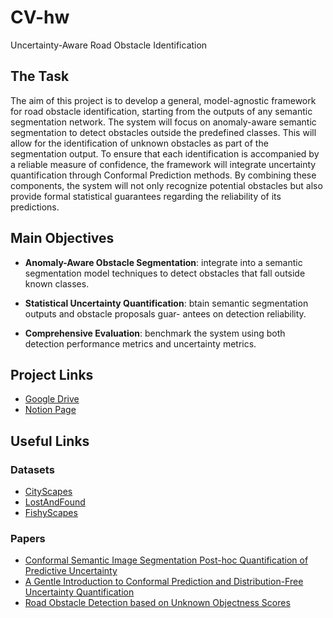 # CV-hw
Uncertainty-Aware Road Obstacle Identification


## The Task

The aim of this project is to develop a general, model-agnostic framework for road obstacle identification, starting from the outputs of any semantic segmentation network. The system will focus on anomaly-aware semantic segmentation to detect obstacles outside the predefined classes. This will allow for the identification of unknown obstacles as part of the segmentation output. To ensure that each identification is accompanied by a reliable measure of confidence, the framework will integrate uncertainty quantification through Conformal Prediction methods. By combining these components, the system will not only recognize potential obstacles but also provide formal statistical guarantees regarding the reliability of its predictions.

## Main Objectives

- **Anomaly-Aware Obstacle Segmentation**: integrate into a semantic segmentation model techniques to detect
obstacles that fall outside known classes.

- **Statistical Uncertainty Quantification**: btain semantic segmentation outputs and obstacle proposals guar-
antees on detection reliability.

- **Comprehensive Evaluation**: benchmark the system using both detection performance metrics and uncertainty
metrics.


## Project Links

- [Google Drive](https://drive.google.com/drive/folders/1wAAcfMKKd2QQCEiel5mYU2wyu8uhUWSR?usp=share_link)
- [Notion Page](https://www.notion.so/Presentation-1eea146c941d8017b40ec1013bf70646?pvs=4)


## Useful Links

### Datasets

- [CityScapes](https://www.kaggle.com/datasets/shuvoalok/cityscapes/data)
- [LostAndFound](https://wwwlehre.dhbw-stuttgart.de/~sgehrig/lostAndFoundDataset/index.html)
- [FishyScapes](https://fishyscapes.com)

### Papers

- [Conformal Semantic Image Segmentation Post-hoc Quantification of Predictive Uncertainty](https://arxiv.org/pdf/2405.05145)
- [A Gentle Introduction to Conformal Prediction and Distribution-Free Uncertainty Quantification](https://arxiv.org/pdf/2107.07511)
- [Road Obstacle Detection based on Unknown Objectness Scores](https://arxiv.org/pdf/2403.18207)